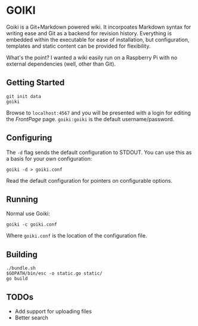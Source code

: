 GOIKI
=====

Goiki is a Git+Markdown powered wiki. It incorpoates Markdown syntax for writing ease and Git as a backend for revision history. Everything is embedded within the executable for ease of installation, but configuration, templates and static content can be provided for flexibility.

What's the point? I wanted a wiki easily run on a Raspberry Pi with no external dependencies (well, other than Git).


Getting Started
---------------

    git init data
    goiki

Browse to `localhost:4567` and you will be presented with a login for editing the _FrontPage_ page. `goiki:goiki` is the default username/password.


Configuring
-----------

The `-d` flag sends the default configuration to STDOUT. You can use this as a basis for your own configuration:

    goiki -d > goiki.conf

Read the default configuration for pointers on configurable options.


Running
-------

Normal use Goiki:

    goiki -c goiki.conf

Where `goiki.conf` is the location of the configuration file.


Building
--------

    ./bundle.sh
    $GOPATH/bin/esc -o static.go static/
    go build


TODOs
-----

* Add support for uploading files
* Better search
